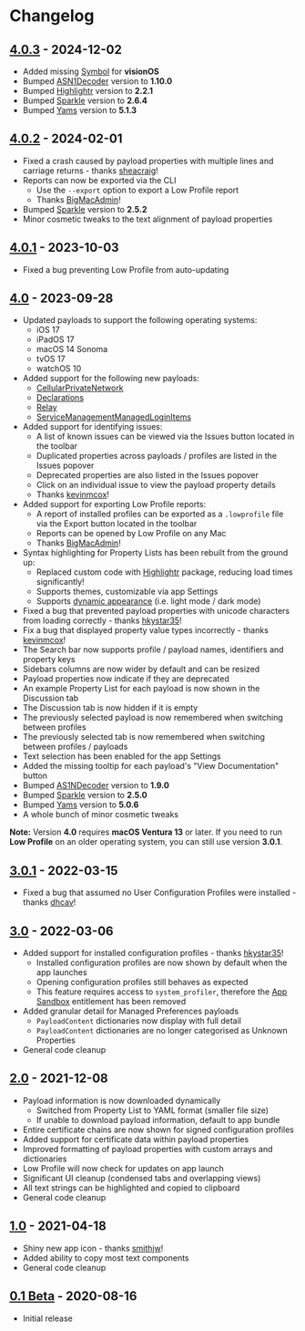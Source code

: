 # Changelog

## [4.0.3](https://github.com/ninxsoft/LowProfile/releases/tag/v4.0.3) - 2024-12-02

- Added missing [Symbol](https://developer.apple.com/sf-symbols) for **visionOS**
- Bumped [ASN1Decoder](https://github.com/filom/ASN1Decoder) version to **1.10.0**
- Bumped [Highlightr](https://github.com/raspu/Highlightr) version to **2.2.1**
- Bumped [Sparkle](https://github.com/sparkle-project/Sparkle) version to **2.6.4**
- Bumped [Yams](https://github.com/jpsim/Yams) version to **5.1.3**

## [4.0.2](https://github.com/ninxsoft/LowProfile/releases/tag/v4.0.2) - 2024-02-01

- Fixed a crash caused by payload properties with multiple lines and carriage returns - thanks [sheacraig](https://github.com/sheagcraig)!
- Reports can now be exported via the CLI
  - Use the `--export` option to export a Low Profile report
  - Thanks [BigMacAdmin](https://github.com/BigMacAdmin)!
- Bumped [Sparkle](https://github.com/sparkle-project/Sparkle) version to **2.5.2**
- Minor cosmetic tweaks to the text alignment of payload properties

## [4.0.1](https://github.com/ninxsoft/LowProfile/releases/tag/v4.0.1) - 2023-10-03

- Fixed a bug preventing Low Profile from auto-updating

## [4.0](https://github.com/ninxsoft/LowProfile/releases/tag/v4.0) - 2023-09-28

- Updated payloads to support the following operating systems:
  - iOS 17
  - iPadOS 17
  - macOS 14 Sonoma
  - tvOS 17
  - watchOS 10
- Added support for the following new payloads:
  - [CellularPrivateNetwork](https://developer.apple.com/documentation/devicemanagement/cellularprivatenetwork)
  - [Declarations](https://developer.apple.com/documentation/devicemanagement/declarations-t8t)
  - [Relay](https://developer.apple.com/documentation/devicemanagement/relay)
  - [ServiceManagementManagedLoginItems](https://developer.apple.com/documentation/devicemanagement/servicemanagementmanagedloginitems)
- Added support for identifying issues:
  - A list of known issues can be viewed via the Issues button located in the toolbar
  - Duplicated properties across payloads / profiles are listed in the Issues popover
  - Deprecated properties are also listed in the Issues popover
  - Click on an individual issue to view the payload property details
  - Thanks [kevinmcox](https://github.com/kevinmcox)!
- Added support for exporting Low Profile reports:
  - A report of installed profiles can be exported as a `.lowprofile` file via the Export button located in the toolbar
  - Reports can be opened by Low Profile on any Mac
  - Thanks [BigMacAdmin](https://github.com/BigMacAdmin)!
- Syntax highlighting for Property Lists has been rebuilt from the ground up:
  - Replaced custom code with [Highlightr](https://github.com/raspu/Highlightr) package, reducing load times significantly!
  - Supports themes, customizable via app Settings
  - Supports [dynamic appearance](https://support.apple.com/en-us/HT208976) (i.e. light mode / dark mode)
- Fixed a bug that prevented payload properties with unicode characters from loading correctly - thanks [hkystar35](https://github.com/hkystar35)!
- Fix a bug that displayed property value types incorrectly - thanks [kevinmcox](https://github.com/kevinmcox)!
- The Search bar now supports profile / payload names, identifiers and property keys
- Sidebars columns are now wider by default and can be resized
- Payload properties now indicate if they are deprecated
- An example Property List for each payload is now shown in the Discussion tab
- The Discussion tab is now hidden if it is empty
- The previously selected payload is now remembered when switching between profiles
- The previously selected tab is now remembered when switching between profiles / payloads
- Text selection has been enabled for the app Settings
- Added the missing tooltip for each payload's "View Documentation" button
- Bumped [AS1NDecoder](https://github.com/filom/ASN1Decoder) version to **1.9.0**
- Bumped [Sparkle](https://github.com/sparkle-project/Sparkle) version to **2.5.0**
- Bumped [Yams](https://github.com/jpsim/Yams) version to **5.0.6**
- A whole bunch of minor cosmetic tweaks

**Note:** Version **4.0** requires **macOS Ventura 13** or later. If you need to run **Low Profile** on an older operating system, you can still use version **3.0.1**.

## [3.0.1](https://github.com/ninxsoft/LowProfile/releases/tag/v3.0.1) - 2022-03-15

- Fixed a bug that assumed no User Configuration Profiles were installed - thanks [dhcav](https://github.com/dhcav)!

## [3.0](https://github.com/ninxsoft/LowProfile/releases/tag/v3.0) - 2022-03-06

- Added support for installed configuration profiles - thanks [hkystar35](https://github.com/hkystar35)!
  - Installed configuration profiles are now shown by default when the app launches
  - Opening configuration profiles still behaves as expected
  - This feature requires access to `system_profiler`, therefore the [App Sandbox](https://developer.apple.com/documentation/security/app_sandbox) entitlement has been removed
- Added granular detail for Managed Preferences payloads
  - `PayloadContent` dictionaries now display with full detail
  - `PayloadContent` dictionaries are no longer categorised as Unknown Properties
- General code cleanup

## [2.0](https://github.com/ninxsoft/LowProfile/releases/tag/v2.0) - 2021-12-08

- Payload information is now downloaded dynamically
  - Switched from Property List to YAML format (smaller file size)
  - If unable to download payload information, default to app bundle
- Entire certificate chains are now shown for signed configuration profiles
- Added support for certificate data within payload properties
- Improved formatting of payload properties with custom arrays and dictionaries
- Low Profile will now check for updates on app launch
- Significant UI cleanup (condensed tabs and overlapping views)
- All text strings can be highlighted and copied to clipboard
- General code cleanup

## [1.0](https://github.com/ninxsoft/LowProfile/releases/tag/v1.0) - 2021-04-18

- Shiny new app icon - thanks [smithjw](https://github.com/smithjw)!
- Added ability to copy most text components
- General code cleanup

## [0.1 Beta](https://github.com/ninxsoft/LowProfile/releases/tag/v0.1) - 2020-08-16

- Initial release
